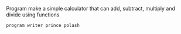  Program make a simple calculator that can add, subtract, multiply and divide using functions

	program writer prince polash
